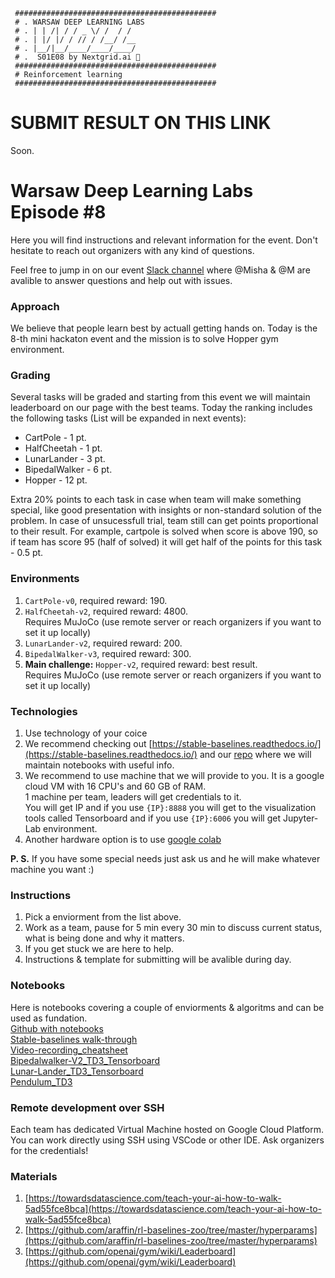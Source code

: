```
 #############################################    
 # . WARSAW DEEP LEARNING LABS
 # . | | /| / / _ \/ /  / /     
 # . | |/ |/ / // / /__/ /__    
 # . |__/|__/____/____/____/    
 # .  S01E08 by Nextgrid.ai 👾
 #############################################    
 # Reinforcement learning 
 #############################################
```
# SUBMIT RESULT ON THIS LINK 
Soon.

# Warsaw Deep Learning Labs Episode #8

Here you will find instructions and relevant information for the event. Don't hesitate to reach out organizers with any kind of questions.

Feel free to jump in on our event [Slack channel](https://join.slack.com/t/warsawdeeplea-lin3168/shared_invite/enQtODEyMjA1NTE1NjA3LWQ0Y2Q2OGUwNzBmMjljMDA1NGZmMWFmZTEzZWRkZjlkOTQ1YTQ4OTI4MzdhMDBmNjhmOWEyZDkzNDQ4MTQ5Njg) where @Misha & @M are avalible to answer questions and help out with issues.

### Approach
We believe that people learn best by actuall getting hands on. Today is the 8-th mini hackaton event and the mission is to solve Hopper gym environment.

### Grading
Several tasks will be graded and starting from this event we will maintain leaderboard on our page with the best teams.
Today the ranking includes the following tasks (List will be expanded in next events):
- CartPole - 1 pt.
- HalfCheetah - 1 pt.
- LunarLander - 3 pt.
- BipedalWalker - 6 pt.
- Hopper - 12 pt.


Extra 20% points to each task in case when team will make something special, like good presentation with insights or non-standard solution of the problem.
In case of unsucessfull trial, team still can get points proportional to their result.
For example, cartpole is solved when score is above 190, so if team has score 95 (half of solved) it will get half of the points for this task - 0.5 pt.
### Environments
1. `CartPole-v0`, required reward: 190.
2. `HalfCheetah-v2`, required reward: 4800.  
   Requires MuJoCo (use remote server or reach organizers if you want to set it up locally)
3. `LunarLander-v2`, required reward: 200.
4. `BipedalWalker-v3`, required reward: 300.
5. **Main challenge:** `Hopper-v2`, required reward: best result.   
   Requires MuJoCo (use remote server or reach organizers if you want to set it up locally)




### Technologies 

1. Use technology of your coice 
2. We recommend checking out [https://stable-baselines.readthedocs.io/](https://stable-baselines.readthedocs.io/) and our [repo](https://github.com/nextgrid/notebooks) where we will maintain notebooks with useful info.
3. We recommend to use machine that we will provide to you. It is a google cloud VM with 16 CPU's and 60 GB of RAM.   
   1 machine per team, leaders will get credentials to it.  
   You will get IP and if you use `{IP}:8888` you will get to the visualization tools called Tensorboard and if you use `{IP}:6006` you will get Jupyter-Lab environment.
4. Another hardware option is to use [google colab](https://colab.research.google.com/)

**P. S.** If you have some special needs just ask us and he will make whatever machine you want :)


### Instructions

1. Pick a enviorment from the list above.
2. Work as a team, pause for 5 min every 30 min to discuss current status, what is being done and why it matters. 
3. If you get stuck we are here to help.
4. Instructions & template for submitting will be avalible during day.

### Notebooks
Here is notebooks covering a couple of enviorments & algoritms and can be used as fundation.   
 [Github with notebooks](https://github.com/nextgrid/notebooks)   
 [Stable-baselines walk-through](https://colab.research.google.com/drive/1vuBn_JJV9Xyd4O_RpCMqk8Iv_ua9Zq_N)  
 [Video-recording_cheatsheet](https://colab.research.google.com/drive/1i48t8xkoTKYO4gcR4Sn8T7bGxBy0T4OH)  
 [Bipedalwalker-V2_TD3_Tensorboard](https://colab.research.google.com/drive/1Zyn9Q_Gf3KnVIhdl9t2ond5IjJNaTriL)  
 [Lunar-Lander_TD3_Tensorboard](https://colab.research.google.com/drive/1_ZndTOt88TuXG2imZLb3ylU2C3nH9T-i)  
 [Pendulum_TD3](https://colab.research.google.com/drive/1_UhnDQE8NgSYGpUEAj0xgYI8Qvh7a6HK)  

### Remote development over SSH
Each team has dedicated Virtual Machine hosted on Google Cloud Platform. You can work directly using SSH using VSCode or other IDE.
Ask organizers for the credentials!

### Materials

1. [https://towardsdatascience.com/teach-your-ai-how-to-walk-5ad55fce8bca](https://towardsdatascience.com/teach-your-ai-how-to-walk-5ad55fce8bca)
2. [https://github.com/araffin/rl-baselines-zoo/tree/master/hyperparams](https://github.com/araffin/rl-baselines-zoo/tree/master/hyperparams)
3. [https://github.com/openai/gym/wiki/Leaderboard](https://github.com/openai/gym/wiki/Leaderboard)












